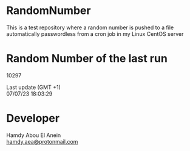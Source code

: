 # RandomNumber    
This is a test repository where a random number is pushed to a file automatically passwordless from a cron job in my Linux CentOS server    
# Random Number of the last run   
10297
      
Last update (GMT +1)    
07/07/23 18:03:29
# Developer    
Hamdy Abou El Anein   
hamdy.aea@protonmail.com
